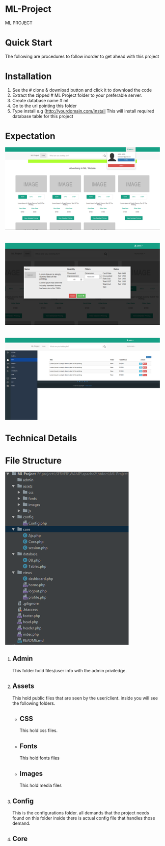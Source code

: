 # ML-Project
ML PROJECT


# Quick Start

The following are procedures to follow inorder to get ahead with this project

# Installation

1. See the # clone & download button and click it to download the code
2. Extract the zipped # ML Project folder to your preferable server.
3. Create database name # ml
4. Go to the url pointing this folder
5. Type install e.g (http://yourdomain.com/install
This will install required database table for this project

# Expectation
![Alt text](https://github.com/reddeath1/ML-Project/blob/master/assets/images/showcase.PNG?raw=true "showcase")

#
![Alt text](https://github.com/reddeath1/ML-Project/blob/master/assets/images/showcase2.PNG?raw=true "showcase")

#
![Alt text](https://github.com/reddeath1/ML-Project/blob/master/assets/images/showcase1.PNG?raw=true "showcase")

# Technical Details

# File Structure

![Alt text](https://github.com/reddeath1/ML-Project/blob/master/assets/images/showcase3.PNG?raw=true "showcase")

1.  Admin
    -
    This folder hold files/user info with the admin priviledge.
    
2.  Assets
    -
    This hold public files that are seen by the user/client. inside you will see the following folders.
    -  CSS
        -
        This hold css files.
    - Fonts
        -
        This hold fonts files
    - Images
        -
        This hold media files
3.  Config
      -
      This is the configurations folder. all demands that the project needs found on this folder 
      inside there is actual config file that handles those demand.
 
 4. Core
    -
    